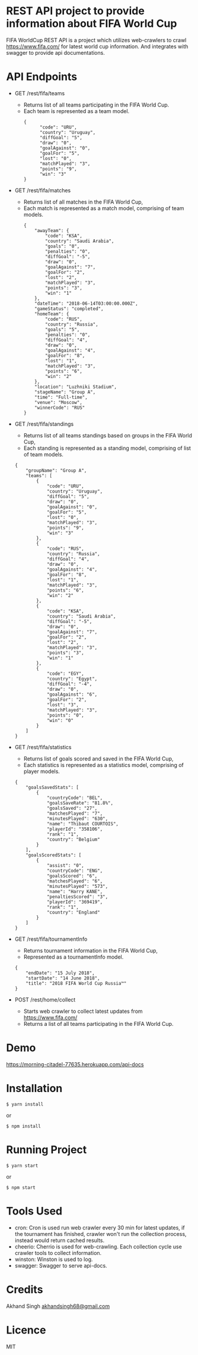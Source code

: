 # REST API project to provide information about FIFA World Cup
FIFA WorldCup REST API is a project which utilizes web-crawlers to crawl https://www.fifa.com/ for latest world cup information. 
And integrates with swagger to provide api documentations.

# API Endpoints
- GET /rest/fifa/teams
  - Returns list of all teams participating in the FIFA World Cup.
  - Each team is represented as a team model.
    ```
    {
          "code": "URU",
          "country": "Uruguay",
          "diffGoal": "5",
          "draw": "0",
          "goalAgainst": "0",
          "goalFor": "5",
          "lost": "0",
          "matchPlayed": "3",
          "points": "9",
          "win": "3"
    }
    ```
  
- GET /rest/fifa/matches
  - Returns list of all matches in the FIFA World Cup,
  - Each match is represented as a match model, comprising of team models.
    ```
    {
        "awayTeam": {
            "code": "KSA",
            "country": "Saudi Arabia",
            "goals": "0",
            "penalties": "0",
            "diffGoal": "-5",
            "draw": "0",
            "goalAgainst": "7",
            "goalFor": "2",
            "lost": "2",
            "matchPlayed": "3",
            "points": "3",
            "win": "1"
        },
        "dateTime": "2018-06-14T03:00:00.000Z",
        "gameStatus": "completed",
        "homeTeam": {
            "code": "RUS",
            "country": "Russia",
            "goals": "5",
            "penalties": "0",
            "diffGoal": "4",
            "draw": "0",
            "goalAgainst": "4",
            "goalFor": "8",
            "lost": "1",
            "matchPlayed": "3",
            "points": "6",
            "win": "2"
        },
        "location": "Luzhniki Stadium",
        "stageName": "Group A",
        "time": "Full-time",
        "venue": "Moscow",
        "winnerCode": "RUS"
    }
    ```
    
- GET /rest/fifa/standings
  - Returns list of all teams standings based on groups in the FIFA World Cup,
  - Each standing is represented as a standing model, comprising of list of team models.
  
  ```
  {
      "groupName": "Group A",
      "teams": [
          {
              "code": "URU",
              "country": "Uruguay",
              "diffGoal": "5",
              "draw": "0",
              "goalAgainst": "0",
              "goalFor": "5",
              "lost": "0",
              "matchPlayed": "3",
              "points": "9",
              "win": "3"
          },
          {
              "code": "RUS",
              "country": "Russia",
              "diffGoal": "4",
              "draw": "0",
              "goalAgainst": "4",
              "goalFor": "8",
              "lost": "1",
              "matchPlayed": "3",
              "points": "6",
              "win": "2"
          },
          {
              "code": "KSA",
              "country": "Saudi Arabia",
              "diffGoal": "-5",
              "draw": "0",
              "goalAgainst": "7",
              "goalFor": "2",
              "lost": "2",
              "matchPlayed": "3",
              "points": "3",
              "win": "1"
          },
          {
              "code": "EGY",
              "country": "Egypt",
              "diffGoal": "-4",
              "draw": "0",
              "goalAgainst": "6",
              "goalFor": "2",
              "lost": "3",
              "matchPlayed": "3",
              "points": "0",
              "win": "0"
          }
      ]
  }
  ```
  
  
- GET /rest/fifa/statistics
  - Returns list of goals scored and saved in the FIFA World Cup,
  - Each statistics is represented as a statistics model, comprising of player models.
  ```
  {
      "goalsSavedStats": [
          {
              "countryCode": "BEL",
              "goalsSaveRate": "81.8%",
              "goalsSaved": "27",
              "matchesPlayed": "7",
              "minutesPlayed": "630",
              "name": "Thibaut COURTOIS",
              "playerId": "358106",
              "rank": "1",
              "country": "Belgium"
          }
      ],
      "goalsScoredStats": [
          {
              "assist": "0",
              "countryCode": "ENG",
              "goalsScored": "6",
              "matchesPlayed": "6",
              "minutesPlayed": "573",
              "name": "Harry KANE",
              "penaltiesScored": "3",
              "playerId": "369419",
              "rank": "1",
              "country": "England"
          }
      ]
  }   
  ```
  
- GET /rest/fifa/tournamentInfo
  - Returns tournament information in the FIFA World Cup,
  - Represented as a tournamentInfo model.
  ```
  {
      "endDate": "15 July 2018",
      "startDate": "14 June 2018",
      "title": "2018 FIFA World Cup Russia™"
  }
  ```

- POST /rest/home/collect
  - Starts web crawler to collect latest updates from https://www.fifa.com/
  - Returns a list of all teams participating in the FIFA World Cup.
  
# Demo
https://morning-citadel-77635.herokuapp.com/api-docs

# Installation

```
$ yarn install
```

or

```
$ npm install
```

# Running Project

```
$ yarn start
```

or

```
$ npm start
```

# Tools Used
- cron: Cron is used run web crawler every 30 min for latest updates, if the tournament has finished, 
crawler won't run the collection process, instead would return cached results.
- cheerio: Cherrio is used for web-crawling. Each collection cycle use crawler tools to collect information.
- winston: Winston is used to log.
- swagger: Swagger to serve api-docs.

# Credits
Akhand Singh <akhandsingh68@gmail.com>

# Licence
MIT
